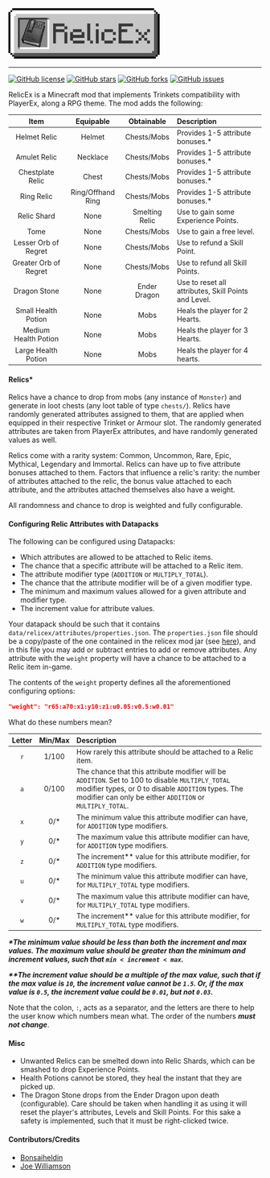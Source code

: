 <img src="util/logo.png" alt="RelicEx" height="100" />
<hr />

[![GitHub license](https://img.shields.io/github/license/CleverNucleus/RelicEx?style=flat-square)](https://github.com/CleverNucleus/RelicEx/blob/master/LICENSE)
[![GitHub stars](https://img.shields.io/github/stars/CleverNucleus/RelicEx?style=flat-square)](https://github.com/CleverNucleus/RelicEx/stargazers)
[![GitHub forks](https://img.shields.io/github/forks/CleverNucleus/RelicEx?style=flat-square)](https://github.com/CleverNucleus/RelicEx/network)
[![GitHub issues](https://img.shields.io/github/issues/CleverNucleus/RelicEx?style=flat-square)](https://github.com/CleverNucleus/RelicEx/issues)

RelicEx is a Minecraft mod that implements Trinkets compatibility with PlayerEx, along a RPG theme. The mod adds the following:

| Item | Equipable | Obtainable | Description |
|:----:|:----:|:---------:|:------------|
| Helmet Relic | Helmet | Chests/Mobs | Provides 1-5 attribute bonuses.* |
| Amulet Relic | Necklace | Chests/Mobs | Provides 1-5 attribute bonuses.* |
| Chestplate Relic | Chest | Chests/Mobs | Provides 1-5 attribute bonuses.* |
| Ring Relic | Ring/Offhand Ring | Chests/Mobs | Provides 1-5 attribute bonuses.* |
| Relic Shard | None | Smelting Relic | Use to gain some Experience Points. |
| Tome | None | Chests/Mobs | Use to gain a free level. |
| Lesser Orb of Regret | None | Chests/Mobs | Use to refund a Skill Point. |
| Greater Orb of Regret | None | Chests/Mobs | Use to refund all Skill Points. |
| Dragon Stone | None | Ender Dragon | Use to reset all attributes, Skill Points and Level. |
| Small Health Potion | None | Mobs | Heals the player for 2 Hearts. |
| Medium Health Potion | None | Mobs | Heals the player for 3 Hearts. |
| Large Health Potion | None | Mobs | Heals the player for 4 hearts. |

#### Relics*

Relics have a chance to drop from mobs (any instance of `Monster`) and generate in loot chests (any loot table of type `chests/`). Relics have randomly generated attributes assigned to them, that are applied when equipped in their respective Trinket or Armour slot. The randomly generated attributes are taken from PlayerEx attributes, and have randomly generated values as well.

Relics come with a rarity system: Common, Uncommon, Rare, Epic, Mythical, Legendary and Immortal. Relics can have up to five attribute bonuses attached to them. Factors that influence a relic's rarity: the number of attributes attached to the relic, the bonus value attached to each attribute, and the attributes attached themselves also have a weight. 


All randomness and chance to drop is weighted and fully configurable.

#### Configuring Relic Attributes with Datapacks

The following can be configured using Datapacks:

- Which attributes are allowed to be attached to Relic items.
- The chance that a specific attribute will be attached to a Relic item.
- The attribute modifier type (`ADDITION` or `MULTIPLY_TOTAL`).
- The chance that the attribute modifier will be of a given modifier type.
- The minimum and maximum values allowed for a given attribute and modifier type.
- The increment value for attribute values.

Your datapack should be such that it contains `data/relicex/attributes/properties.json`. The `properties.json` file should be a copy/paste of the one contained in the relicex mod jar (see [here](https://github.com/CleverNucleus/RelicEx/blob/main/src/main/resources/data/relicex/attributes/properties.json)), and in this file you may add or subtract entries to add or remove attributes. Any attribute with the `weight` property will have a chance to be attached to a Relic item in-game.

The contents of the `weight` property defines all the aforementioned configuring options:

```json
"weight": "r65:a70:x1:y10:z1:u0.05:v0.5:w0.01"
```

What do these numbers mean?

| Letter | Min/Max | Description |
| :----: | :---: | :---------- |
| `r` | 1/100 | How rarely this attribute should be attached to a Relic item. |
| `a` | 0/100 | The chance that this attribute modifier will be `ADDITION`. Set to 100 to disable `MULTIPLY_TOTAL` modifier types, or 0 to disable `ADDITION` types. The modifier can only be either `ADDITION` or `MULTIPLY_TOTAL`. |
| `x` | 0/* | The minimum value this attribute modifier can have, for `ADDITION` type modifiers. |
| `y` | 0/* | The maximum value this attribute modifier can have, for `ADDITION` type modifiers. |
| `z` | 0/* | The increment** value for this attribute modifier, for `ADDITION` type modifiers. |
| `u` | 0/* | The minimum value this attribute modifier can have, for `MULTIPLY_TOTAL` type modifiers. |
| `v` | 0/* | The maximum value this attribute modifier can have, for `MULTIPLY_TOTAL` type modifiers. |
| `w` | 0/* | The increment** value for this attribute modifier, for `MULTIPLY_TOTAL` type modifiers. |

___*The minimum value should be less than both the increment and max values. The maximum value should be greater than the minimum and increment values, such that `min < increment < max`.___

___**The increment value should be a multiple of the max value, such that if the max value is `10`, the increment value cannot be `1.5`. Or, if the max value is `0.5`, the increment value could be `0.01`, but not `0.03`.___

Note that the colon, `:`, acts as a separator, and the letters are there to help the user know which numbers mean what. The order of the numbers ___must not change___. 

#### Misc

- Unwanted Relics can be smelted down into Relic Shards, which can be smashed to drop Experience Points.
- Health Potions cannot be stored, they heal the instant that they are picked up.
- The Dragon Stone drops from the Ender Dragon upon death (configurable). Care should be taken when handling it as using it will reset the player's attributes, Levels and Skill Points. For this sake a safety is implemented, such that it must be right-clicked twice.

#### Contributors/Credits

- [Bonsaiheldin](https://opengameart.org/content/shiny-rpg-potions-16x16)
- [Joe Williamson](https://twitter.com/joecreates)